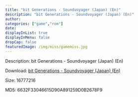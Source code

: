 ```yaml
---
title: "bit Generations - Soundvoyager (Japan) (En)"
description: "bit Generations - Soundvoyager (Japan) (En)"
author: 
categories: ["game","rom"]
date: 
displayInList: true
displayInMenu: false
dropCap: false
featuredImage: /img/miss/gamemiss.jpg
---
```


Description: bit Generations - Soundvoyager (Japan) (En)

Download: <a style="text-decoration:underline;" href="https://mega.nz/#!TaQAWS4A!_4BhBXQ8KujnTTMru2JvG-Muim6zjERsmadpjzJRt1M" target = "_blank" rel = "nofollow" > bit Generations - Soundvoyager (Japan) (En)</a>

Size: 16777216

MD5: 6632F33046615D90A891259D0B2678F9

